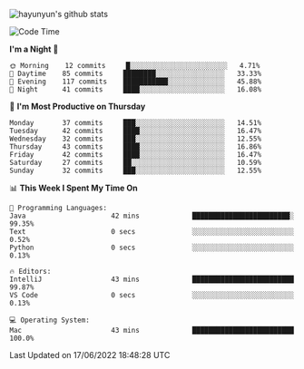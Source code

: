 
![hayunyun's github stats](https://github-readme-stats.vercel.app/api?username=hayunyun&show_icons=true)


<!--START_SECTION:waka-->
![Code Time](http://img.shields.io/badge/Code%20Time-0%20secs-blue)

**I'm a Night 🦉** 

```text
🌞 Morning    12 commits     █░░░░░░░░░░░░░░░░░░░░░░░░   4.71% 
🌆 Daytime    85 commits     ████████░░░░░░░░░░░░░░░░░   33.33% 
🌃 Evening    117 commits    ███████████░░░░░░░░░░░░░░   45.88% 
🌙 Night      41 commits     ████░░░░░░░░░░░░░░░░░░░░░   16.08%

```
📅 **I'm Most Productive on Thursday** 

```text
Monday       37 commits     ███░░░░░░░░░░░░░░░░░░░░░░   14.51% 
Tuesday      42 commits     ████░░░░░░░░░░░░░░░░░░░░░   16.47% 
Wednesday    32 commits     ███░░░░░░░░░░░░░░░░░░░░░░   12.55% 
Thursday     43 commits     ████░░░░░░░░░░░░░░░░░░░░░   16.86% 
Friday       42 commits     ████░░░░░░░░░░░░░░░░░░░░░   16.47% 
Saturday     27 commits     ██░░░░░░░░░░░░░░░░░░░░░░░   10.59% 
Sunday       32 commits     ███░░░░░░░░░░░░░░░░░░░░░░   12.55%

```


📊 **This Week I Spent My Time On** 

```text
💬 Programming Languages: 
Java                     42 mins             ████████████████████████░   99.35% 
Text                     0 secs              ░░░░░░░░░░░░░░░░░░░░░░░░░   0.52% 
Python                   0 secs              ░░░░░░░░░░░░░░░░░░░░░░░░░   0.13%

🔥 Editors: 
IntelliJ                 43 mins             █████████████████████████   99.87% 
VS Code                  0 secs              ░░░░░░░░░░░░░░░░░░░░░░░░░   0.13%

💻 Operating System: 
Mac                      43 mins             █████████████████████████   100.0%

```


 Last Updated on 17/06/2022 18:48:28 UTC
<!--END_SECTION:waka-->

<!--
**hayunyun/hayunyun** is a ✨ _special_ ✨ repository because its `README.md` (this file) appears on your GitHub profile.

Here are some ideas to get you started:

- 🔭 I’m currently working on ...
- 🌱 I’m currently learning ...
- 👯 I’m looking to collaborate on ...
- 🤔 I’m looking for help with ...
- 💬 Ask me about ...
- 📫 How to reach me: ...
- 😄 Pronouns: ...
- ⚡ Fun fact: ...
-->
